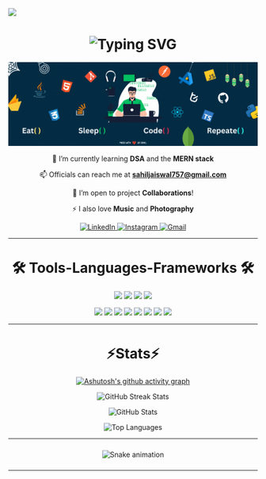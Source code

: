 <img align="left" src="https://visitor-badge.laobi.icu/badge?page_id=mrsahiljaiswal"/>
<br/>
<h1 align="center">
   <img src="https://readme-typing-svg.herokuapp.com/?font=Righteous&color=00F7B3&size=35&center=true&&height=70&duration=4000&vCenter=true&width=600&lines=👋🏻+Hey+folks+!;I'm+Sahil+Jaiswal+!;A+passionate+Web-Developer+!" alt="Typing SVG" />
</h1>


![alt text](Github_banner_mrsahiljaiswal.gif)


<div align="center">

🌱 I’m currently learning **DSA** and the **MERN stack**

📫 Officials can reach me at **[sahiljaiswal757@gmail.com](mailto:sahiljaiswal757@gmail.com)**

🤝 I’m open to project **Collaborations**!

⚡ I also love **Music** and **Photography**
</div>


<p align="center">
  <a href="https://linkedin.com/in/mrsahiljaiswal" target="_blank">
    <img alt="LinkedIn" src="https://skillicons.dev/icons?i=linkedin" width="40" height="40"/>
</a>
<a href="https://instagram.com/mr_sahiljaiswal" target="_blank">
    <img alt="Instagram" src="https://skillicons.dev/icons?i=instagram" width="40" height="40"/>
</a>
<a href="mailto:sahiljaiswal757@gmail.com">
    <img alt="Gmail" src="https://skillicons.dev/icons?i=gmail" width="40" height="40"/>
</a>

</p>

---

 <h1 align="center" >🛠️ Tools-Languages-Frameworks 🛠️ </h1>


<p align="center">
   <p align="center">
      <img src="https://skillicons.dev/icons?i=java" />
      <img src="https://skillicons.dev/icons?i=c" />
      <img src="https://skillicons.dev/icons?i=css" />
      <img src="https://skillicons.dev/icons?i=javascript" />
   </p>

   <p align="center">
      <img src="https://skillicons.dev/icons?i=html" />
      <img src="https://skillicons.dev/icons?i=react" />
      <img src="https://skillicons.dev/icons?i=git" />
      <img src="https://skillicons.dev/icons?i=github" />
      <img src="https://skillicons.dev/icons?i=bootstrap" />
      <img src="https://skillicons.dev/icons?i=materialui" />
      <img src="https://skillicons.dev/icons?i=tailwind" />
      <img src="https://skillicons.dev/icons?i=vscode" />
   </p>


</p>

---

  <h1 align="center"> ⚡Stats⚡ </h1>

<div align="center">

  
[![Ashutosh's github activity graph](https://github-readme-activity-graph.vercel.app/graph?username=mrsahiljaiswal&bg_color=000000&color=ffffff&line=00d68f&point=ff006f&area=true&hide_border=true)](https://github.com/ashutosh00710/github-readme-activity-graph)


<p align="center">
  <img src="https://github-readme-streak-stats.herokuapp.com/?user=mrsahiljaiswal&theme=radical" alt="GitHub Streak Stats" />
</p>
<p>
  <img src="https://github-readme-stats.vercel.app/api?username=mrsahiljaiswal&show_icons=true&theme=radical&count_private=true" alt="GitHub Stats" />
</p>

<p align="center">
  <img src="https://github-readme-stats.vercel.app/api/top-langs/?username=mrsahiljaiswal&layout=compact&theme=radical" alt="Top Languages" />
</p>

</div>

---
<div align="center">

###

<img src="https://raw.githubusercontent.com/mrsahiljaiswal/mrsahiljaiswal/output/snake.svg" alt="Snake animation" />

###
</div>

---
